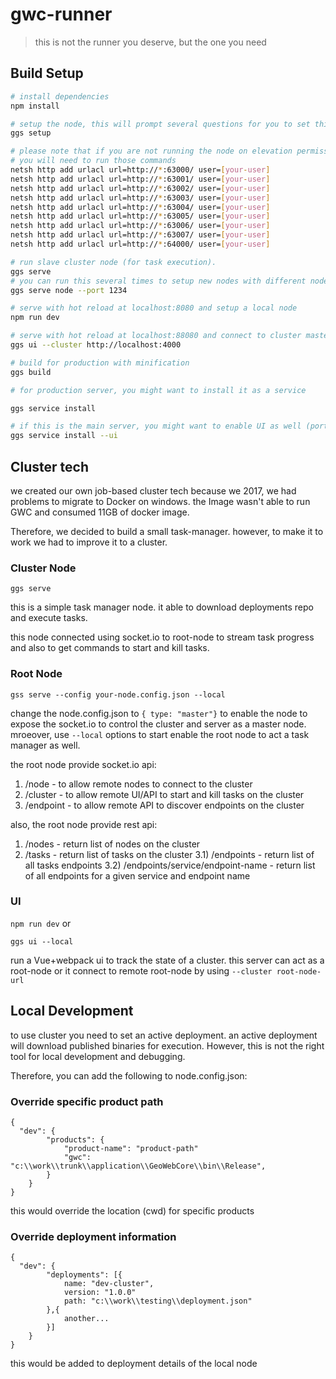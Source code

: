 # gwc-runner

> this is not the runner you deserve, but the one you need

## Build Setup

``` bash
# install dependencies
npm install

# setup the node, this will prompt several questions for you to set things up
ggs setup

# please note that if you are not running the node on elevation permissions (admin)
# you will need to run those commands
netsh http add urlacl url=http://*:63000/ user=[your-user]
netsh http add urlacl url=http://*:63001/ user=[your-user]
netsh http add urlacl url=http://*:63002/ user=[your-user]
netsh http add urlacl url=http://*:63003/ user=[your-user]
netsh http add urlacl url=http://*:63004/ user=[your-user]
netsh http add urlacl url=http://*:63005/ user=[your-user]
netsh http add urlacl url=http://*:63006/ user=[your-user]
netsh http add urlacl url=http://*:63007/ user=[your-user]
netsh http add urlacl url=http://*:64000/ user=[your-user]

# run slave cluster node (for task execution).
ggs serve
# you can run this several times to setup new nodes with different nodes
ggs serve node --port 1234

# serve with hot reload at localhost:8080 and setup a local node
npm run dev

# serve with hot reload at localhost:88080 and connect to cluster master node
ggs ui --cluster http://localhost:4000

# build for production with minification
ggs build

# for production server, you might want to install it as a service

ggs service install

# if this is the main server, you might want to enable UI as well (port 8080)
ggs service install --ui

```

## Cluster tech

we created our own job-based cluster tech because we 2017, we had problems to migrate to Docker on windows.
the Image wasn't able to run GWC and consumed 11GB of docker image.

Therefore, we decided to build a small task-manager. however, to make it to work we had to improve it to a cluster.

### Cluster Node

```ggs serve```

this is a simple task manager node. it able to download deployments repo and execute tasks.

this node connected using socket.io to root-node to stream task progress and also to get commands to start and kill tasks.

### Root Node

```gss serve --config your-node.config.json --local```

change the node.config.json to ```{ type: "master"}``` to enable the node to expose the socket.io to control the cluster and server as a master node.
mroeover, use ```--local``` options to start enable the root node to act a task manager as well.

the root node provide socket.io api:
1) /node - to allow remote nodes to connect to the cluster
2) /cluster - to allow remote UI/API to start and kill tasks on the cluster
3) /endpoint - to allow remote API to discover endpoints on the cluster

also, the root node provide rest api:
1) /nodes - return list of nodes on the cluster
2) /tasks - return list of tasks on the cluster
3.1) /endpoints - return list of all tasks endpoints
3.2) /endpoints/service/endpoint-name - return list of all endpoints for a given service and endpoint name

### UI

```npm run dev```
or

```ggs ui --local```

run a Vue+webpack ui to track the state of a cluster.
this server can act as a root-node or it connect to remote root-node by using ```--cluster root-node-url```

## Local Development

to use cluster you need to set an active deployment. an active deployment will download published binaries for execution.
However, this is not the right tool for local development and debugging.

Therefore, you can add the following to node.config.json:

### Override specific product path
```
{
  "dev": {
		"products": {
			"product-name": "product-path"
			"gwc": "c:\\work\\trunk\\application\\GeoWebCore\\bin\\Release",
		}
	}
}

```

this would override the location (cwd) for specific products

### Override deployment information

```
{
  "dev": {
		"deployments": [{
			name: "dev-cluster",
			version: "1.0.0"
			path: "c:\\work\\testing\\deployment.json"
		},{
			another...
		}]
	}
}

```

this would be added to deployment details of the local node